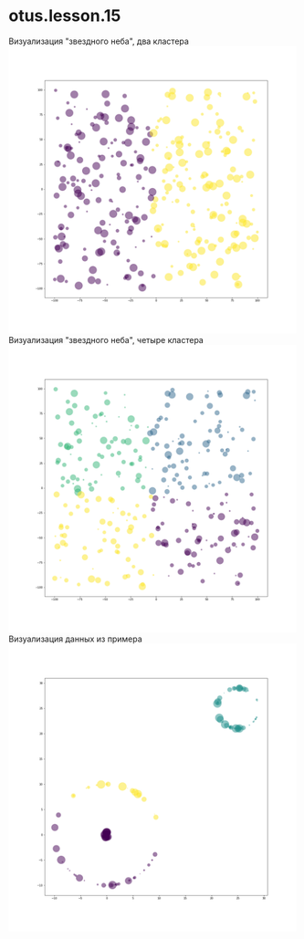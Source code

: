 # otus.lesson.15

Визуализация "звездного неба", два кластера
![Alt text](https://github.com/Porphyrion/otus.lesson.15/blob/master/sky_plot.png)
Визуализация "звездного неба", четыре кластера
![Alt text](https://github.com/Porphyrion/otus.lesson.15/blob/master/sky_plot_4_clasters.png)
Визуализация данных из примера
![Alt text](https://github.com/Porphyrion/otus.lesson.15/blob/master/example_plot.png)
